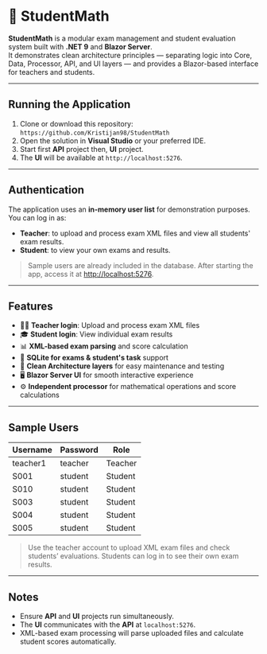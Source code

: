 # 🧮 StudentMath

**StudentMath** is a modular exam management and student evaluation system built with **.NET 9** and **Blazor Server**.  
It demonstrates clean architecture principles — separating logic into Core, Data, Processor, API, and UI layers — and provides a Blazor-based interface for teachers and students.

---


## Running the Application
1. Clone or download this repository: ```https://github.com/Kristijan98/StudentMath```
1. Open the solution in **Visual Studio** or your preferred IDE.
2. Start first **API** project then, **UI** project.
3. The **UI** will be available at `http://localhost:5276`.
   
---
## Authentication

The application uses an **in-memory user list** for demonstration purposes. You can log in as:

- **Teacher**: to upload and process exam XML files and view all students' exam results.  
- **Student**: to view your own exams and results.

> Sample users are already included in the database. After starting the app, access it at [http://localhost:5276](http://localhost:5276).


---

## Features

- 👨‍🏫 **Teacher login**: Upload and process exam XML files  
- 🎓 **Student login**: View individual exam results  
- 📊 **XML-based exam parsing** and score calculation  
- 💾 **SQLite for exams & student's task** support  
- 🧩 **Clean Architecture layers** for easy maintenance and testing  
- 🖥️ **Blazor Server UI** for smooth interactive experience
- ⚙️ **Independent processor** for mathematical operations and score calculations


---

## Sample Users

| Username   | Password  | Role     |
|-----------|----------|---------|
| teacher1  | teacher  | Teacher |
| S001      | student  | Student |
| S010      | student  | Student |
| S003      | student  | Student |
| S004      | student  | Student |
| S005      | student  | Student |

> Use the teacher account to upload XML exam files and check students’ evaluations. Students can log in to see their own exam results.

---

## Notes

- Ensure **API** and **UI** projects run simultaneously.  
- The **UI** communicates with the **API** at `localhost:5276`.  
- XML-based exam processing will parse uploaded files and calculate student scores automatically.

